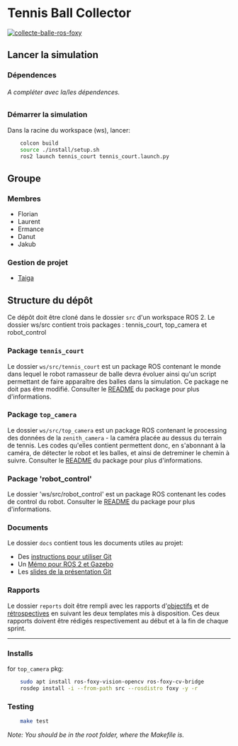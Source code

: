 # Tennis Ball Collector

[![collecte-balle-ros-foxy](https://github.com/FLEDJ-Inge/CollecteBalle/actions/workflows/collecte-balle-ros-foxy.yml/badge.svg)](https://github.com/FLEDJ-Inge/CollecteBalle/actions/workflows/collecte-balle-ros-foxy.yml)

## Lancer la simulation

### Dépendences

###### A compléter avec la/les dépendences.


### Démarrer la simulation
Dans la racine du workspace (ws), lancer:
```bash
    colcon build
    source ./install/setup.sh
    ros2 launch tennis_court tennis_court.launch.py
```


## Groupe

### Membres

- Florian
- Laurent
- Ermance
- Danut
- Jakub

### Gestion de projet

- [Taiga](https://tree.taiga.io/project/xqubics-fledj-inge/)



## Structure du dépôt

Ce dépôt doit être cloné dans le dossier `src` d'un workspace ROS 2.
Le dossier ws/src contient trois packages : tennis_court, top_camera et robot_control

### Package `tennis_court`

Le dossier `ws/src/tennis_court` est un package ROS contenant le monde dans lequel le robot ramasseur de balle devra évoluer ainsi qu'un script permettant de faire apparaître des balles dans la simulation.
Ce package ne doit pas être modifié.
Consulter le [README](tennis_court/README.md) du package pour plus d'informations.

### Package `top_camera`

Le dossier `ws/src/top_camera` est un package ROS contenant le processing des données de la `zenith_camera` - la caméra placée au dessus du terrain de tennis.
Les codes qu'elles contient permettent donc, en s'abonnant à la caméra, de détecter le robot et les balles, et ainsi de detreminer le chemin à suivre.
Consulter le [README](top_camera/README.md) du package pour plus d'informations.

### Package 'robot_control'

Le dossier 'ws/src/robot_control' est un package ROS contenant les codes de control du robot.
Consulter le [README](robot_control/README.md) du package pour plus d'informations.

### Documents

Le dossier `docs` contient tous les documents utiles au projet:
- Des [instructions pour utiliser Git](docs/GitWorkflow_fork.md)
- Un [Mémo pour ROS 2 et Gazebo](docs/Memo_ROS2.pdf)
- Les [slides de la présentation Git](docs/GitPresentation.pdf)


### Rapports

Le dossier `reports` doit être rempli avec les rapports d'[objectifs](../reports/GoalsTemplate.md) et de [rétrospectives](../reports/DebriefTemplate.md) en suivant les deux templates mis à disposition. Ces deux rapports doivent être rédigés respectivement au début et à la fin de chaque sprint.

_________

### Installs
for `top_camera` pkg:
```sh
    sudo apt install ros-foxy-vision-opencv ros-foxy-cv-bridge
    rosdep install -i --from-path src --rosdistro foxy -y -r
```
<!-- sudo apt install ros-humble-ament-pycodestyle -->


### Testing
```sh
    make test
```
*Note: You should be in the root folder, where the Makefile is.*
